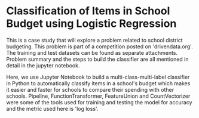 # Classification of Items in School Budget using Logistic Regression

This is a case study that will explore a problem related to school district budgeting. This problem is part of a competition posted on 'drivendata.org'. The training and test datasets can be found as separate attachments. Problem summary and the steps to build the classifier are all mentioned in detail in the jupyter notebook.

Here, we use Jupyter Notebook to build a multi-class-multi-label classifier in Python to automatically classify items in a school's budget which makes it easier and faster for schools to compare their spending with other schools. Pipeline, FunctionTransformer, FeatureUnion and CountVectorizer were some of the tools used for training and testing the model for accuracy and the metric used here is 'log loss'.
